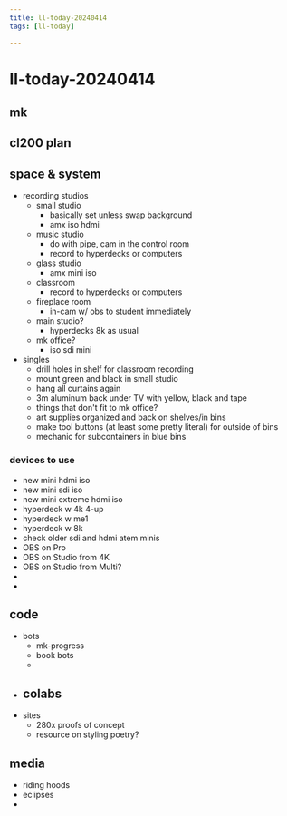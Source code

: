 ```yaml
---
title: ll-today-20240414
tags: [ll-today]

---
```


# ll-today-20240414

## mk


## cl200 plan


## space & system

- recording studios
    - small studio
        - basically set unless swap background
        - amx iso hdmi
    - music studio
        - do with pipe, cam in the control room
        - record to hyperdecks or computers
    - glass studio
        - amx mini iso
    - classroom
        - record to hyperdecks or computers
    - fireplace room
        - in-cam w/ obs to student immediately
    - main studio?
        - hyperdecks 8k as usual
    - mk office?
        - iso sdi mini
- singles
    - drill holes in shelf for classroom recording
    - mount green and black in small studio
    - hang all curtains again
    - 3m aluminum back under TV with yellow, black and tape
    - things that don't fit to mk office?
    - art supplies organized and back on shelves/in bins
    - make tool buttons (at least some pretty literal) for outside of bins
    - mechanic for subcontainers in blue bins

### devices to use

- new mini hdmi iso
- new mini sdi iso
- new mini extreme hdmi iso
- hyperdeck w 4k 4-up
- hyperdeck w me1
- hyperdeck w 8k
- check older sdi and hdmi atem minis
- OBS on Pro
- OBS on Studio from 4K
- OBS on Studio from Multi?
- 
- 

## code

- bots
    - mk-progress
    - book bots
    - 
- colabs
    - 
- sites
    - 280x proofs of concept
    - resource on styling poetry?


## media

- riding hoods
- eclipses
- 